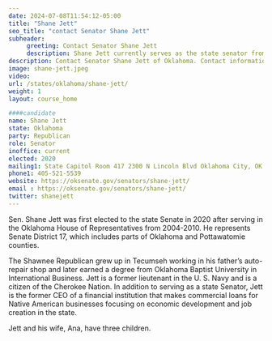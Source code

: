 ```yaml
---
date: 2024-07-08T11:54:12-05:00
title: "Shane Jett"
seo_title: "contact Senator Shane Jett"
subheader:
     greeting: Contact Senator Shane Jett
     description: Shane Jett currently serves as the state senator from Senate District 17, which encompasses northern Pottawatomie County and eastern Oklahoma County
description: Contact Senator Shane Jett of Oklahoma. Contact information for Shane Jett includes email address, phone number, and mailing address.
image: shane-jett.jpeg
video:
url: /states/oklahoma/shane-jett/
weight: 1
layout: course_home

####candidate
name: Shane Jett
state: Oklahoma
party: Republican
role: Senator
inoffice: current
elected: 2020
mailing1: State Capitol Room 417 2300 N Lincoln Blvd Oklahoma City, OK 73105
phone1: 405-521-5539
website: https://oksenate.gov/senators/shane-jett/
email : https://oksenate.gov/senators/shane-jett/
twitter: shanejett
---
```

Sen. Shane Jett was first elected to the state Senate in 2020 after serving in the Oklahoma House of Representatives from 2004-2010. He represents Senate District 17, which includes parts of Oklahoma and Pottawatomie counties.

 The Shawnee Republican grew up in Tecumseh working in his father’s auto-repair shop and later earned a degree from Oklahoma Baptist University in International Business. Jett is a former lieutenant in the U. S. Navy and is a citizen of the Cherokee Nation. In addition to serving as a state Senator, Jett is the former CEO of a financial institution that makes commercial loans for Native American businesses focusing on economic development and job creation in the state.  

Jett and his wife, Ana, have three children.

